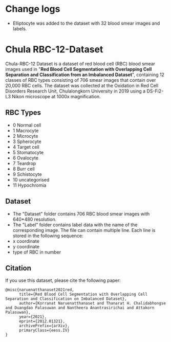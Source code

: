 # Change logs
- Elliptocyte was added to the dataset with 32 blood smear images and labels.

# Chula RBC-12-Dataset

Chula-RBC-12 Dataset is a dataset of red blood cell (RBC) blood smear images used in "**Red Blood Cell Segmentation with Overlapping Cell Separation and Classification from an Imbalanced Dataset**", containing 12 classes of RBC types consisting of 706 smear images that contain over 20,000 RBC cells. The dataset was collected at the Oxidation in Red Cell Disorders Research Unit, Chulalongkorn University in 2019 using a DS-Fi2-L3 Nikon microscope at 1000x magnification.

## RBC Types
- 0 Normal cell
- 1 Macrocyte
- 2 Microcyte
- 3 Spherocyte
- 4 Target cell
- 5 Stomatocyte
- 6 Ovalocyte
- 7 Teardrop
- 8 Burr cell
- 9 Schistocyte
- 10 uncategorised
- 11 Hypochromia



## Dataset
- The "Dataset" folder contains 706 RBC blood smear images with 640*480 resolution.
- The "Label" folder contains label data with the name of the corresponding image. The file can contain multiple line. Each line is stored in the following sequence:
- x coordinate
- y coordinate
- type of RBC in number



## Citation
If you use this dataset, please cite the following paper:

```
@misc{naruenatthanaset2021red,
      title={Red Blood Cell Segmentation with Overlapping Cell Separation and Classification on Imbalanced Dataset}, 
      author={Korranat Naruenatthanaset and Thanarat H. Chalidabhongse and Duangdao Palasuwan and Nantheera Anantrasirichai and Attakorn Palasuwan},
      year={2021},
      eprint={2012.01321},
      archivePrefix={arXiv},
      primaryClass={eess.IV}
}
```
